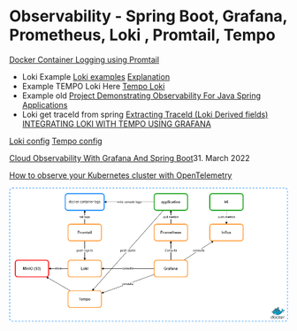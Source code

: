 # Observability - Spring Boot, Grafana, Prometheus, Loki , Promtail, Tempo

[Docker Container Logging using Promtail](https://gist.github.com/ruanbekker/c6fa9bc6882e6f324b4319c5e3622460?permalink_comment_id=3764474)

- Loki Example [Loki examples](https://github.com/grafana/loki/tree/main/examples) [Explanation](https://grafana.com/docs/loki/latest/getting-started/)
- Example TEMPO Loki Here [Tempo Loki](https://github.com/grafana/tempo/tree/main/example/docker-compose/loki) 
- Example old [Project Demonstrating Observability For Java Spring Applications](https://github.com/fernandodgl/LGTM-Stack)
- Loki get traceId from spring [Extracting TraceId (Loki Derived fields)](https://github.com/grafana/loki/issues/3521) [INTEGRATING LOKI WITH TEMPO USING GRAFANA
](https://reachmnadeem.wordpress.com/2021/03/22/integrating-loki-with-tempo-using-grafana/)


[Loki config](https://grafana.com/docs/loki/latest/configuration/)
[Tempo config](https://grafana.com/docs/tempo/latest/configuration/)


[Cloud Observability With Grafana And Spring Boot](https://blog.qaware.de/posts/cloud-observability-grafana-spring-boot/)31. March 2022

[How to observe your Kubernetes cluster with OpenTelemetry](https://isitobservable.io/open-telemetry/how-to-observe-your-kubernetes-cluster-with-opentelemetry)

![Alt text](./observability-arq.png?raw=true "Title")
